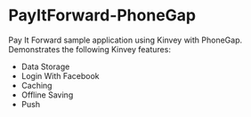 # PayItForward-PhoneGap

Pay It Forward sample application using Kinvey with PhoneGap. Demonstrates the following Kinvey features:

* Data Storage
* Login With Facebook
* Caching
* Offline Saving
* Push